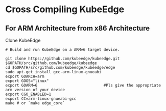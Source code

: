 # Cross Compiling KubeEdge 

## For ARM Architecture from x86 Architecture 

Clone KubeEdge

```shell
# Build and run KubeEdge on a ARMv6 target device.

git clone https://github.com/kubeedge/kubeedge.git $GOPATH/src/github.com/kubeedge/kubeedge
cd $GOPATH/src/github.com/kubeedge/kubeedge/edge
sudo apt-get install gcc-arm-linux-gnueabi
export GOARCH=arm
export GOOS="linux"
export GOARM=6                             #Pls give the appropriate arm version of your device  
export CGO_ENABLED=1
export CC=arm-linux-gnueabi-gcc
make # or `make edge_core`
```

